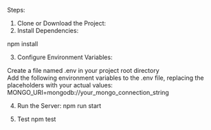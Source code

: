 Steps:

1. Clone or Download the Project:
2. Install Dependencies:

npm install

3. Configure Environment Variables:

Create a file named .env in your project root directory  
Add the following environment variables to the .env file, replacing the placeholders with your actual values:
MONGO_URI=mongodb://your_mongo_connection_string 

4. Run the Server:
npm run start

5. Test
npm test

